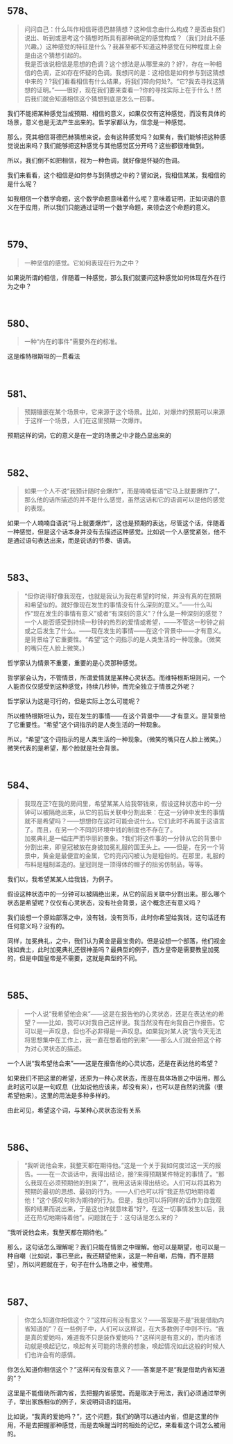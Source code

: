 <h2>578、</h2><blockquote data-pid="FRmzgXCm">问问自己：什么叫作相信哥德巴赫猜想？这种信念由什么构成？是否由我们说出、听到或思考这个猜想时所具有那种确定的感觉构成？（我们对此不感兴趣。）这种感觉的特征是什么？我甚至都不知道这种感觉在何种程度上会是由这个猜想引起的。<br>我是否该说相信是思想的色调？这个想法是从哪里来的？好?，存在一种相信的色调，正如存在怀疑的色调。我想问的是：这相信是如何参与到这猜想中来的？?我们看看相信有什么结果，将我们带向何处?。“它?我去寻找这猜想的证明。”——很好，现在我们要来查看一?你的寻找实际上在于什么！然后我们就会知道相信这个猜想到底是怎么一回事。</blockquote><p data-pid="bVdvVvM8">我们不能把某种感觉当成预期、相信的意义，如果仅仅有这种感觉，而没有具体的场景，意义也是无法产生出来的。哲学家都认为，信念是一种感觉。</p><p data-pid="p8rJe2ZQ">那么，究其相信哥德巴赫猜想来说，会有这种感觉吗？如果有，我们能够把这种感觉说出来吗？我们能够把这种感觉与其他感觉区分开吗？这些都很难做到。</p><p data-pid="b_Dg6Bfp">所以，我们倒不如把相信，视为一种色调，就好像是怀疑的色调。</p><p data-pid="LbQiss7h">我们来看看，这个相信是如何参与到猜想之中的？譬如说，我相信某某，我相信的是什么呢？</p><p data-pid="Fnpkxrei">如我相信一个数学命题，这个数学命题意味着什么呢？意味着证明，正如词语的意义在于应用，所以我们只能通过证明一个数学命题，来领会这个命题的意义。</p><p><br></p><h2>579、</h2><blockquote data-pid="oAY1r1bd">一种坚信的感觉。它如何表现在行为之中？</blockquote><p data-pid="ek1yGqNr">如果说所谓的相信，伴随着一种感觉，那么我们就要问这种感觉如何体现在外在行为之中？</p><p><br></p><h2>580、</h2><blockquote data-pid="QGbug_Uk">一种“内在的事件”需要外在的标准。</blockquote><p data-pid="XVAnOifb">这是维特根斯坦的一贯看法</p><p><br></p><h2>581、</h2><blockquote data-pid="GDbDdKt0">预期镶嵌在某个场景中，它来源于这个场景。比如，对爆炸的预期可以来源于这样一个场景，人们在这里预期一次爆炸。</blockquote><p data-pid="BxKQ7N8D">预期这样的词，它的意义是在一定的场景之中才能凸显出来的</p><p><br></p><h2>582、</h2><blockquote data-pid="iEtpo2F8">如果一个人不说“我预计随时会爆炸”，而是喃喃低语“它马上就要爆炸了”，那么他的话所描述的并不是什么感觉，虽然这话和它的语调可以是他的感觉的表现。</blockquote><p data-pid="ypVv-Spm">如果一个人喃喃自语说“马上就要爆炸”，这也是预期的表达，尽管这个话，伴随着一种感觉，但是这个话本身并没有去描述这种感觉。比如说一个人感觉紧张，他不是通过语句表达出来，而是说话的节奏、语调。</p><p><br></p><h2>583、</h2><blockquote data-pid="5IVtFskp">“但你说得好像我现在，也就是我认为我在希望的时候，并没有真的在预期和希望似的。就好像现在发生的事情没有什么深刻的意义。”——什么叫作“现在发生的事情有意义”或者“有深刻的意义”？什么是一种深刻的感觉？一个人能否感受到持续一秒钟的热烈的爱情或希望，——不管这一秒钟之前或之后发生了什么。——现在发生的事情——在这个背景中——才有意义。是背景给了它重要性。“希望”这个词指示的是人类生活的一种现象。（微笑的嘴只在人脸上微笑。）</blockquote><p data-pid="AyD8jKGN">哲学家认为情景不重要，重要的是心灵那种感觉。</p><p data-pid="d7avm860">哲学家会认为，不管情景，所谓爱情就是某种心灵状态。而维特根斯坦则问，一个人能否仅仅感受到这种感觉，持续几秒钟，而完全独立于情景之外呢？</p><p data-pid="B3Tm-t4B">哲学家认为这是可行的，但是实际上怎么可能呢？</p><p data-pid="1GRQX3Lw">所以维特根斯坦认为，现在发生的事情——在这个背景中——才有意义。是背景给了它重要性。“希望”这个词指示的是人类生活的一种现象。</p><p data-pid="Av4kpgol">所以，“希望”这个词指示的是人类生活的一种现象。（微笑的嘴只在人脸上微笑。）微笑代表的是希望，那个脸就是社会背景。</p><p><br></p><h2>584、</h2><blockquote data-pid="ebxEsry2">我现在正?在我的房间里，希望某某人给我带钱来，假设这种状态中的一分钟可以被隔绝出来，从它的前后关联中分割出来：在这一分钟中发生的事情就不是希望吗？——想想你在这时可能会说什么。它们此时不再属于这语言了。而且，在另一个不同的环境中钱的制度也不存在了。<br>加冕典礼是一幅庄严而华丽的景象。?我们将这件事的一分钟从它的背景中分割出来，即皇冠被放在身披加冕礼服的国王头上。——但是，在另一个背景中，黄金是最便宜的金属，它的亮闪闪被认为是粗俗的。在那里，礼服的布料是粗制滥造的。皇冠则是一顶得体的帽子的拙劣仿制品，等等。</blockquote><p data-pid="qoCvASLM">我们以，我希望某某人给我钱，为例子。</p><p data-pid="a-YKhIzr">假设这种状态中的一分钟可以被隔绝出来，从它的前后关联中分割出来。那么哪个状态是希望呢？仅仅有心灵状态，没有社会背景，这个概念还有意义吗？</p><p data-pid="Or8p4nlx">我们设想一个原始部落之中，没有钱，没有货币，此时你希望给我钱，这句话还有任何意义吗？没有的。</p><p data-pid="gc_YUj40">同样，加冕典礼，之中，我们认为黄金是最宝贵的。但是设想一个部落，他们视金钱如粪土，此时加冕典礼还很神圣吗？最典型的例子，西方皇帝是需要教皇加冕的，但是中国皇帝是不需要，这就是典型的不同。</p><p><br></p><h2>585、</h2><blockquote data-pid="HU4KaLzv">一个人说“我希望他会来”——这是在报告他的心灵状态，还是在表达他的希望？——比如，我可以对我自己这样说。我当然没有在向我自己作报告。它可以是一声叹息，但也不必非得是一声叹息。如果我对某人说“我今天无法将思想集中在工作上，我一直在想着他的到来”——那么人们就会把这个称为对心灵状态的描述。</blockquote><p data-pid="A_xDlEuf">一个人说“我希望他会来”——这是在报告他的心灵状态，还是在表达他的希望？</p><p data-pid="LVZ1tbK6">如果我们不把这里的希望，还原为一种心灵状态，而是在具体场景之中运用，那么此时这可以是一句叹息（比如说他应该来，却没有来），也可以是自然的流露（很希望他来）。这里的用法是多种多样的。</p><p data-pid="5xyoG9nQ">由此可见，希望这个词，与某种心灵状态没有关系</p><p><br></p><h2>586、</h2><blockquote data-pid="F9roS7cy">“我听说他会来，我整天都在期待他。”这是一个关于我如何度过这一天的报告。——在一次谈话中，我得出结论，接?来得预期某件特定的事情了。“那么我现在必须预期他的到来了”，我用这话来得出结论。人们可以将其称为预期的最初的思想、最初的行为。——人们也可以将“我正热切地期待着他！”这个感叹句称为期待的行为。但是，我也可以将同样的话作为自我观察的结果而说出来，于是这也许就意味着“好?，在这一切事情发生以后，我还在热切地期待着他”。问题就在于：这句话是怎么来的？</blockquote><p data-pid="DTwVE-kL">“我听说他会来，我整天都在期待他。”</p><p data-pid="mjn82uAv">那么，这句话怎么理解呢？我们只能在情景之中理解。他可以是期望，也可以是一种自嘲（比如说，事已至此，我还期望他来，这是一种自嘲，后悔，而不是期望），所以问题就在于，句子在什么场景之中，被使用。</p><p><br></p><h2>587、</h2><blockquote data-pid="KjyasPGK">你怎么知道你相信这个？”这样问有没有意义？——答案是不是“我是借助内省知道的”？在一些例子中，人们可以这样说，在大多数例子中则不行。“我是真的爱她吗，难道我不只是装作爱她吗？”这样问是有意义的，而内省活动就是唤起记忆，唤起有关可能的场景的想象，唤起情况如此这般的时候人们也许会有的感情。</blockquote><p data-pid="gEmu2D5T">你怎么知道你相信这个？”这样问有没有意义？——答案是不是“我是借助内省知道的”？</p><p data-pid="OZFB16j2">这里是不能借助所谓内省，去把握内省感觉。而是取决于用法，我们必须通过举例子，举出家族相似的例子，来说明词语的运用。</p><p data-pid="-Yknr2JA">比如说，“我真的爱她吗？”，这个问题，我们的确可以通过内省，但是这里的作用，不是去把握那种感觉，而是去唤醒当时的相处的记忆，来看看这个词怎么被用的。</p><p></p><p></p><p></p><p></p><p></p>